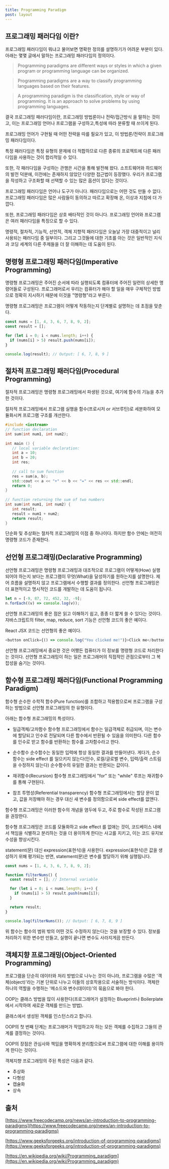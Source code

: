 ```yaml
---
title: Programming Paradigm
post: layout
---
```


## 프로그래밍 패러다임 이란?

프로그래밍 패러다임이 뭐냐고 물어보면 명확한 정의를 설명하기가 어려운 부분이 있다. 아래는 몇몇 글에서 말하는 프로그래밍 패러다임의 정의이다.

> Programming paradigms are different ways or styles in which a given program or programming language can be organized.

> Programming paradigms are a way to classify programming languages based on their features.

> A programming paradigm is the classification, style or way of programming. It is an approach to solve problems by using programming languages.

결국 프로그래밍 패러다임이란, 프로그래밍 방법론이나 전략/접근방식 을 말하는 것이고, 이는 프로그래밍 언어나 프로그램을 구성하고,특성에 따라 분류할 때 쓰이게 된다.

프로그래밍 언어가 구현될 때 어떤 전략을 따를 필요가 있고, 이 방법론/전략이 프로그래밍 패러다임이다.

특정 패러다임은 특정 유형의 문제에 더 적합하므로 다른 종류의 프로젝트에 다른 패러다임을 사용하는 것이 합리적일 수 있다.

또한, 각 패러다임을 구성하는 관행은 시간을 통해 발전해 왔다. 소프트웨어와 하드웨어의 발전 덕분에, 이전에는 존재하지 않았던 다양한 접근법이 등장했다. 우리가 프로그램을 작성하고 구조화할 때 선택할 수 있는 많은 옵션이 있다는 것이다.

프로그래밍 패러다임은 언어나 도구가 아니다. 패러다임으로는 어떤 것도 만들 수 없다. 프로그래밍 패러다임은 많은 사람들이 동의하고 따르고 확장해 온, 이상과 지침에 더 가깝다.

또한, 프로그래밍 패러다임은 상호 배타적인 것이 아니다. 프로그래밍 언어와 프로그램은 여러 패러다임을 특징으로 할 수 있다.

명령적, 절차적, 기능적, 선언적, 객체 지향적 패러다임은 오늘날 가장 대중적이고 널리 사용되는 패러다임 중 일부이다. 그리고 그것들에 대한 기초를 아는 것은 일반적인 지식과 코딩 세계의 다른 주제들을 더 잘 이해하는 데 도움이 된다.

## 명령형 프로그래밍 패러다임(Imperative Programming)

명령형 프로그래밍은 주어진 순서에 따라 실행되도록 컴퓨터에 주어진 일련의 상세한 명령어들로 구성된다. 프로그래머로서 우리는 컴퓨터가 해야 할 일을 매우 구체적인 방법으로 정확히 지시하기 때문에 이것을 "명령형"라고 부른다.

명령형 프로그래밍은 프로그램이 어떻게 작동하는지 단계별로 설명하는 데 초점을 맞춘다.

```javascript
const nums = [1, 4, 3, 6, 7, 8, 9, 2];
const result = [];

for (let i = 0; i < nums.length; i++) {
  if (nums[i] > 5) result.push(nums[i]);
}

console.log(result); // Output: [ 6, 7, 8, 9 ]
```

## 절차적 프로그래밍 패러다임(Procedural Programming)

절차적 프로그래밍은 명령형 프로그래밍에서 파생된 것으로, 여기에 함수의 기능을 추가한 것이다.

절차적 프로그래밍에서 프로그램 실행을 함수(프로시저 or 서브루틴)로 세분화하여 모듈화시켜 프로그램 구조를 개선한다.

```c++
#include <iostream> 
// function declaration 
int sum(int num1, int num2); 
 
int main () { 
   // local variable declaration: 
   int a = 10; 
   int b = 20; 
   int res; 
 
   // call to sum function 
   res = sum(a, b); 
   std::cout << a << "+" << b << "=" << res << std::endl; 
   return 0; 
} 
 
// function returning the sum of two numbers 
int sum(int num1, int num2) { 
   int result; 
   result = num1 + num2; 
   return result; 
} 
```

단순화 및 추상화는 절차적 프로그래밍의 이점 중 하나이다. 하지만 함수 안에는 여전히 명령형 코드가 존재한다.

## 선언형 프로그래밍(Declarative Programming)

선언형 프로그래밍은 명령형 프로그래밍과 대조적으로 프로그램이 어떻게(How) 실행되어야 하는지 보다는 프로그램이 무엇(What)을 달성하기를 원하는지를 설명한다.
제어 흐름을 설명하지 않고 프로그램에서 수행할 결과를 정의한다. 선언형 프로그래밍은 더 표현적이고 명시적인 코드를 개발하는 데 도움이 됩니다.

```javascript
let n = [-9, 87, 72, 452, 32, -9];
n.forEach((v) => console.log(v));
```

선언형 프로그래밍의 좋은 점은 읽고 이해하기 쉽고, 종종 더 짧게 쓸 수 있다는 것이다. 자바스크립트의 filter, map, reduce, sort 기능은 선언형 코드의 좋은 예이다.

React JSX 코드는 선언형의 좋은 예이다.

```javascript
<button onClick={() => console.log("You clicked me!")}>Click me</button>
```

선언형 프로그래밍에서 중요한 것은 어쨌든 컴퓨터가 이 정보를 명령형 코드로 처리한다는 것이다.
선언형 프로그래밍이 하는 일은 프로그래머의 직접적인 관점으로부터 그 복잡성을 숨기는 것이다.

## 함수형 프로그래밍 패러다임(Functional Programming Paradigm)

함수형 순수한 수학적 함수(Pure function)를 조합하고 적용함으로써 프로그램을 구성하는 방법으로 선언형 프로그래밍의 한 유형이다.

아래는 함수형 프로그래밍의 특성이다.

- 일급객체/고차함수
  함수형 프로그래밍에서 함수는 일급객체로 취급되며, 이는 변수에 할당되고 인수로 전달되며 다른 함수에서 반환될 수 있음을 의미한다. 다른 함수를 인수로 받고 함수를 반환하는 함수를 고차함수라고 한다.

- 순수함수
  순수함수는 동일한 입력에 항상 동일한 결과를 만들어낸다. 게다가, 순수함수는 side effect 를 일으키지 않는다(인수, 로컬/글로벌 변수, 입력/출력 스트림을 수정하지 않는다)
  순수함수의 유일한 결과는 반환되는 값이다.

- 재귀함수(Recursion)
  함수형 프로그래밍에서 "for" 또는 "while" 루프는 재귀함수를 통해 구현된다.

- 참조 투명성(Referential transparency)
  함수형 프로그래밍에서는 할당 문이 없고, 값을 저장해야 하는 경우 대신 새 변수를 정의함으로써 side effect를 없앤다.

함수형 프로그래밍은 이러한 함수의 개념을 염두에 두고, 주로 함수로 작성된 프로그램을 권장한다.

함수형 프로그래밍은 코드를 모듈화하고 side effect 를 없애는 것이, 코드베이스 내에서 책임을 식별하고 분리하는 것을 더 용이하게 한다는 사고를 지키고, 이는 코드 유지보수성을 향상시킨다.

statement(문) 대신 expression(표현식)을 사용한다. expression(표현식)은 값을 생성하기 위해 평가되는 반면, statement(문)은 변수를 할당하기 위해 실행됩니다.

```javascript
const nums = [1, 4, 3, 6, 7, 8, 9, 2];

function filterNums() {
  const result = []; // Internal variable

  for (let i = 0; i < nums.length; i++) {
    if (nums[i] > 5) result.push(nums[i]);
  }

  return result;
}

console.log(filterNums()); // Output: [ 6, 7, 8, 9 ]
```

위 함수는 함수의 범위 밖의 어떤 것도 수정하지 않는다는 것을 보장할 수 있다. 정보를 처리하기 위한 변수만 만들고, 실행이 끝나면 변수도 사라지게끔 만든다.

## 객체지향 프로그래밍(Object-Oriented Programming)

프로그램을 단순히 데이터와 처리 방법으로 나누는 것이 아니라, 프로그램을 수많은 '객체(object)'라는 기본 단위로 나누고 이들의 상호작용으로 서술하는 방식이다. 객체란 하나의 역할을 수행하는 '메소드와 변수(데이터)'의 묶음으로 봐야 한다.

OOP는 클래스 방법을 많이 사용한다(프로그래머가 설정하는 Blueprint나 Boilerplate에서 시작하여 새로운 객체를 만드는 방법).

클래스에서 생성된 객체를 인스턴스라고 합니다.

OOP의 첫 번째 단계는 프로그래머가 작업하고자 하는 모든 객체를 수집하고 그들의 관계를 결정하는 것이다.

OOP의 장점은 관심사와 책임을 명확하게 분리함으로써 프로그램에 대한 이해를 용이하게 한다는 것이다.

객체지향 프로그래밍의 주된 특성은 다음과 같다.

- 추상화
- 다형성
- 캡슐화
- 상속

## 출처

[https://www.freecodecamp.org/news/an-introduction-to-programming-paradigms](https://www.freecodecamp.org/news/an-introduction-to-programming-paradigms)

[https://www.geeksforgeeks.org/introduction-of-programming-paradigms](https://www.geeksforgeeks.org/introduction-of-programming-paradigms)

[https://en.wikipedia.org/wiki/Programming_paradigm](https://en.wikipedia.org/wiki/Programming_paradigm)
